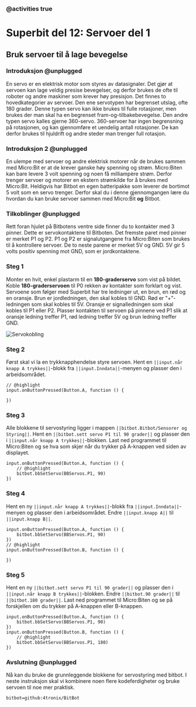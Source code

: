 ### @activities true

# Superbit del 12: Servoer del 1
## Bruk servoer til å lage bevegelse
### Introduksjon @unplugged

En servo er en elektrisk motor som styres av datasignaler.
Det gjør at servoen kan lage veldig presise bevegelser, og derfor brukes de ofte til roboter og andre maskiner som krever høy presisjon.
Det finnes to hovedkategorier av servoer.
Den ene servotypen har begrenset utslag, ofte 180 grader.
Denne typen servo kan ikke brukes til fulle rotasjoner, men brukes der man skal ha en begrenset fram-og-tilbakebevegelse.
Den andre typen servo kalles gjerne 360-servo.
360-servoer har ingen begrensning på rotasjonen, og kan gjennomføre et uendelig antall rotasjoner.
De kan derfor brukes til hjuldrift og andre steder man trenger full rotasjon.

### Introduksjon 2 @unplugged

En ulempe med servoer og andre elektrisk motorer når de brukes sammen med Micro:Bit er at de krever ganske høy spenning og strøm.
Micro:Biten kan bare levere 3 volt spenning og noen få milliampère strøm.
Derfor trenger servoer og motorer en ekstern strømkilde for å brukes med Micro:Bit.
Heldigvis har Bitbot en egen batteripakke som leverer de bortimot 5 volt som en servo trenger.
Derfor skal du i denne gjennomgangen lære du hvordan du kan bruke servoer sammen med Micro:Bit **og** Bitbot.

### Tilkoblinger @unplugged

Rett foran hjulet på Bitbotens ventre side finner du to kontakter med 3 pinner.
Dette er servokontaktene til Bitboten.
Det fremste paret med pinner er merket P1 og P2.
P1 og P2 er signalutgangene fra Micro:Biten som brukes til å kontrollere servoer.
De to neste parene er merket 5V og GND.
5V gir 5 volts positiv spenning mot GND, som er jordkontaktene.

### Steg 1

Monter en hvit, enkel plastarm til en **180-graderservo** som vist på bildet.
Koble **180-graderservoen** til P0 rekken av kontakter som forklart og vist.
Servoene som følger med Superbit har tre ledninger ut, en brun, en rød og en oransje.
Brun er jordledningen, den skal kobles til GND.
Rød er "+"-ledningen som skal kobles til 5V.
Oransje er signalledningen som skal kobles til P1 eller P2.
Plasser kontakten til servoen på pinnene ved P1 slik at oransje ledning treffer P1, rød ledning treffer 5V og brun ledning treffer GND.

![Servokobling](https://raw.githubusercontent.com/Yngel72/Superbit/master/static/Servokobling.jpg)

### Steg 2

Først skal vi la en trykknapphendelse styre servoen.
Hent en ``||input.når knapp A trykkes||``-blokk fra ``||input.Inndata||``-menyen og plasser den i arbeidsområdet.

```blocks
// @highlight
input.onButtonPressed(Button.A, function () {
	
})
```

### Steg 3

Alle blokkene til servostyring ligger i mappen ``||bitbot.Bitbot/Sensorer og Styring||``.
Hent en ``||bitbot.sett servo P1 til 90 grader||`` og plasser den i ``||input.når knapp A trykkes||``-blokken.
Last ned programmet til Micro:Biten og se hva som skjer når du trykker på A-knappen ved siden av displayet.

```blocks
input.onButtonPressed(Button.A, function () {
    // @highlight
    bitbot.bbSetServo(BBServos.P1, 90)
})
```

### Steg 4

Hent en ny ``||input.når knapp A trykkes||``-blokk fra ``||input.Inndata||``-menyen og plasser den i arbeidsområdet.
Endre ``||input.knapp A||`` til ``||input.knapp B||``.

```blocks
input.onButtonPressed(Button.A, function () {
    bitbot.bbSetServo(BBServos.P1, 90)
})
// @highlight
input.onButtonPressed(Button.B, function () {
	
})
```

### Steg 5

Hent en ny ``||bitbot.sett servo P1 til 90 grader||`` og plasser den i ``||input.når knapp B trykkes||``-blokken.
Endre ``||bitbot.90 grader||`` til ``||bitbot.180 grader||``.
Last ned programmet til Micro:Biten og se på forskjellen om du trykker på A-knappen eller B-knappen.

```blocks
input.onButtonPressed(Button.A, function () {
    bitbot.bbSetServo(BBServos.P1, 90)
})
input.onButtonPressed(Button.B, function () {
    // @highlight
    bitbot.bbSetServo(BBServos.P1, 180)
})
```

### Avslutning @unplugged

Nå kan du bruke de grunnleggende blokkene for servostyring med bitbot.
I neste instruksjon skal vi kombinere noen flere kodeferdigheter og bruke servoen til noe mer praktisk.

```package
bitbot=github:4tronix/BitBot
```

<script src="https://makecode.com/gh-pages-embed.js"></script><script>makeCodeRender("{{ site.makecode.home_url }}", "{{ site.github.owner_name }}/{{ site.github.repository_name }}");</script>
